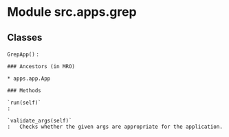 Module src.apps.grep
====================

Classes
-------

`GrepApp()`
:   

    ### Ancestors (in MRO)

    * apps.app.App

    ### Methods

    `run(self)`
    :

    `validate_args(self)`
    :   Checks whether the given args are appropriate for the application.